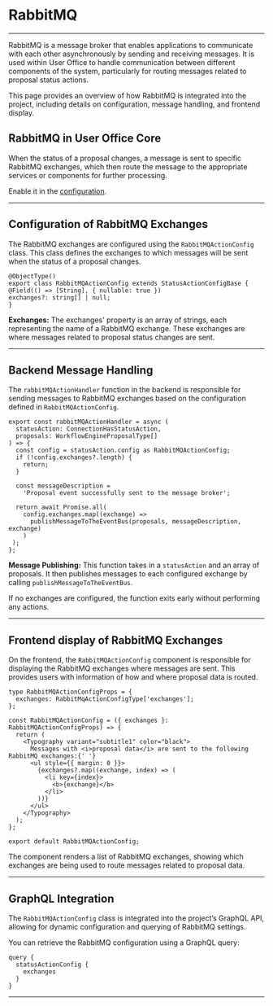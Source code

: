 # RabbitMQ

---

RabbitMQ is a message broker that enables applications to communicate with each other asynchronously by sending and receiving messages. It is used within User Office to handle communication between different components of the system, particularly for routing messages related to proposal status actions.

This page provides an overview of how RabbitMQ is integrated into the project, including details on configuration, message handling, and frontend display.

## RabbitMQ in User Office Core

When the status of a proposal changes, a message is sent to specific RabbitMQ exchanges, which then route the message to the appropriate services or components for further processing.

Enable it in the [configuration](configuration.md).

---

## Configuration of RabbitMQ Exchanges

The RabbitMQ exchanges are configured using the `RabbitMQActionConfig` class. This class defines the exchanges to which messages will be sent when the status of a proposal changes.

    @ObjectType()
    export class RabbitMQActionConfig extends StatusActionConfigBase {
    @Field(() => [String], { nullable: true })
    exchanges?: string[] | null;
    }

**Exchanges:** The exchanges' property is an array of strings, each representing the name of a RabbitMQ exchange. These exchanges are where messages related to proposal status changes are sent.

---

## Backend Message Handling

The `rabbitMQActionHandler` function in the backend is responsible for sending messages to RabbitMQ exchanges based on the configuration defined in `RabbitMQActionConfig`.

    export const rabbitMQActionHandler = async (
      statusAction: ConnectionHasStatusAction,
      proposals: WorkflowEngineProposalType[]
    ) => {
      const config = statusAction.config as RabbitMQActionConfig;
      if (!config.exchanges?.length) {
        return;
      }

      const messageDescription =
        'Proposal event successfully sent to the message broker';

      return await Promise.all(
        config.exchanges.map((exchange) =>
          publishMessageToTheEventBus(proposals, messageDescription, exchange)
        )
     );
    };

**Message Publishing:** This function takes in a `statusAction` and an array of proposals. It then publishes messages to each configured exchange by calling `publishMessageToTheEventBus`.

If no exchanges are configured, the function exits early without performing any actions.

---

## Frontend display of RabbitMQ Exchanges

On the frontend, the `RabbitMQActionConfig` component is responsible for displaying the RabbitMQ exchanges where messages are sent. This provides users with information of how and where proposal data is routed.

    type RabbitMQActionConfigProps = {
      exchanges: RabbitMqActionConfigType['exchanges'];
    };

    const RabbitMQActionConfig = ({ exchanges }: RabbitMQActionConfigProps) => {
      return (
        <Typography variant="subtitle1" color="black">
          Messages with <i>proposal data</i> are sent to the following RabbitMQ exchanges:{' '}
          <ul style={{ margin: 0 }}>
            {exchanges?.map((exchange, index) => (
              <li key={index}>
                <b>{exchange}</b>
              </li>
            ))}
          </ul>
        </Typography>
      );
    };

    export default RabbitMQActionConfig;

The component renders a list of RabbitMQ exchanges, showing which exchanges are being used to route messages related to proposal data.

---

## GraphQL Integration

The `RabbitMQActionConfig` class is integrated into the project’s GraphQL API, allowing for dynamic configuration and querying of RabbitMQ settings.

You can retrieve the RabbitMQ configuration using a GraphQL query:

    query {
      statusActionConfig {
        exchanges
      }
    }

---
